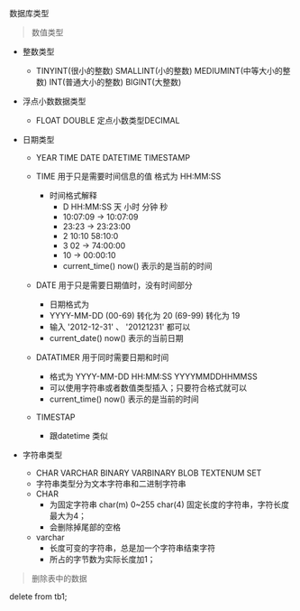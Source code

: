 数据库类型

> 数值类型

+  整数类型
	+ TINYINT(很小的整数) SMALLINT(小的整数) MEDIUMINT(中等大小的整数) INT(普通大小的整数) BIGINT(大整数)
+  浮点小数数据类型
	+ FLOAT DOUBLE 定点小数类型DECIMAL
+ 日期类型
	+ YEAR TIME DATE DATETIME TIMESTAMP
	+ TIME 用于只是需要时间信息的值 格式为 HH:MM:SS
		+ 时间格式解释
			+ D HH:MM:SS 天 小时 分钟 秒
			+ 10:07:09 -> 10:07:09
			+ 23:23 -> 23:23:00
			+ 2 10:10 58:10:0
			+ 3 02 -> 74:00:00
			+ 10 -> 00:00:10
			+ current_time() now() 表示的是当前的时间

	+ DATE 用于只是需要日期值时，没有时间部分
		+ 日期格式为
		+ YYYY-MM-DD  (00-69) 转化为 20 (69-99) 转化为 19
		+ 输入 '2012-12-31' 、 '20121231' 都可以
		+ current_date() now()  表示的当前日期
	
	+ DATATIMER 用于同时需要日期和时间
		+ 格式为 YYYY-MM-DD HH:MM:SS   YYYYMMDDHHMMSS
		+ 可以使用字符串或者数值类型插入；只要符合格式就可以
		+ current_time() now() 表示的是当前的时间
		
	+ TIMESTAP
		+ 跟datetime 类似
	
+ 字符串类型
	+ CHAR VARCHAR BINARY VARBINARY BLOB TEXTENUM SET
	+ 字符串类型分为文本字符串和二进制字符串
	+ CHAR
		+ 为固定字符串 char(m) 0~255 char(4) 固定长度的字符串，字符长度最大为4；
		+ 会删除掉尾部的空格
	+ varchar 
		+ 长度可变的字符串，总是加一个字符串结束字符
		+ 所占的字节数为实际长度加1；


> 删除表中的数据

delete from tb1;